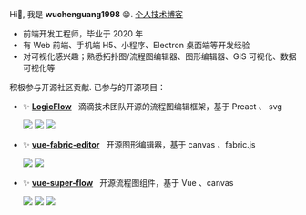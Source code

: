 Hi👋, 我是 **wuchenguang1998** 😁.   [个人技术博客](https://wuchenguang1998.github.io/)

- 前端开发工程师，毕业于 2020 年
- 有 Web 前端、手机端 H5、小程序、Electron 桌面端等开发经验
- 对可视化感兴趣；熟悉拓扑图/流程图编辑器、图形编辑器、GIS 可视化、数据可视化等

积极参与开源社区贡献. 已参与的开源项目：

- <div>✨&nbsp;<b><a href="https://github.com/didi/LogicFlow">LogicFlow</a></b>&nbsp;&nbsp;&nbsp;滴滴技术团队开源的流程图编辑框架，基于 Preact 、 svg</div>

  ![](https://img.shields.io/github/stars/didi/LogicFlow?style=plastic) ![](https://img.shields.io/github/forks/didi/LogicFlow?style=plastic) ![](https://img.shields.io/npm/dm/@logicflow/core?style=plastic)

- <div>✨&nbsp;<b><a href="https://github.com/nihaojob/vue-fabric-editor">vue-fabric-editor</a></b>&nbsp;&nbsp;&nbsp;开源图形编辑器，基于 canvas 、fabric.js</div>

  ![](https://img.shields.io/github/stars/nihaojob/vue-fabric-editor?style=plastic) ![](https://img.shields.io/github/forks/nihaojob/vue-fabric-editor?style=plastic)

- <div>✨&nbsp;<b><a href="https://github.com/caohuatao/vue-super-flow">vue-super-flow</a></b>&nbsp;&nbsp;&nbsp;开源流程图组件，基于 Vue 、canvas</div>

  ![](https://img.shields.io/github/stars/caohuatao/vue-super-flow?style=plastic) ![](https://img.shields.io/github/forks/caohuatao/vue-super-flow?style=plastic) ![](https://img.shields.io/npm/dm/vue-super-flow?style=plastic)
